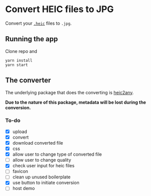 # Convert HEIC files to JPG

Convert your [`.heic`](https://en.wikipedia.org/wiki/High_Efficiency_Image_File_Format) files to `.jpg`.

## Running the app

Clone repo and
```
yarn install
yarn start
```

## The converter
The underlying package that does the converting is [heic2any](https://github.com/alexcorvi/heic2any).

**Due to the nature of this package, metadata will be lost during the conversion.**

### To-do
- [x] upload
- [x] convert
- [x] download converted file
- [x] css
- [x] allow user to change type of converted file
- [ ] allow user to change quality
- [x] check user input for heic files
- [ ] favicon
- [ ] clean up unused boilerplate
- [x] use button to initiate conversion
- [ ] host demo
